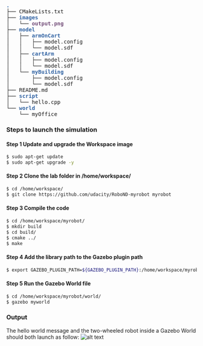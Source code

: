 <pre><font color="#3465A4"><b>.</b></font>
├── CMakeLists.txt
├── <font color="#3465A4"><b>images</b></font>
│   └── <font color="#75507B"><b>output.png</b></font>
├── <font color="#3465A4"><b>model</b></font>
│   ├── <font color="#3465A4"><b>armOnCart</b></font>
│   │   ├── model.config
│   │   └── model.sdf
│   ├── <font color="#3465A4"><b>cartArm</b></font>
│   │   ├── model.config
│   │   └── model.sdf
│   └── <font color="#3465A4"><b>myBuilding</b></font>
│       ├── model.config
│       └── model.sdf
├── README.md
├── <font color="#3465A4"><b>script</b></font>
│   └── hello.cpp
└── <font color="#3465A4"><b>world</b></font>
    └── myOffice
</pre>                   


### Steps to launch the simulation

#### Step 1 Update and upgrade the Workspace image
```sh
$ sudo apt-get update
$ sudo apt-get upgrade -y
```

#### Step 2 Clone the lab folder in /home/workspace/
```sh
$ cd /home/workspace/
$ git clone https://github.com/udacity/RoboND-myrobot myrobot
```

#### Step 3 Compile the code
```sh
$ cd /home/workspace/myrobot/
$ mkdir build
$ cd build/
$ cmake ../
$ make
```

#### Step 4 Add the library path to the Gazebo plugin path  
```sh
$ export GAZEBO_PLUGIN_PATH=${GAZEBO_PLUGIN_PATH}:/home/workspace/myrobot/build
```

#### Step 5 Run the Gazebo World file  
```sh
$ cd /home/workspace/myrobot/world/
$ gazebo myworld
```

### Output
The hello world message and the two-wheeled robot inside a Gazebo World should both launch as follow: 
![alt text](images/output.gif)


    
 
